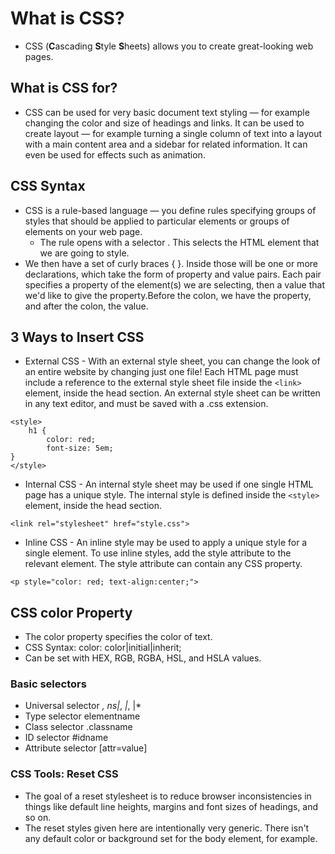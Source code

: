# What is CSS?
* CSS (**C**ascading **S**tyle **S**heets) allows you to create great-looking web pages.

## What is CSS for? 
* CSS can be used for very basic document text styling — for example changing the color and size of headings and links. It can be used to create layout — for example turning a single column of text into a layout with a main content area and a sidebar for related information. It can even be used for effects such as animation.

## CSS Syntax
* CSS is a rule-based language — you define rules specifying groups of styles that should be applied to particular elements or groups of elements on your web page.
    * The rule opens with a selector . This selects the HTML element that we are going to style.
* We then have a set of curly braces { }. Inside those will be one or more declarations, which take the form of property and value pairs. Each pair specifies a property of the element(s) we are selecting, then a value that we'd like to give the property.Before the colon, we have the property, and after the colon, the value.

## 3 Ways to Insert CSS
* External CSS - With an external style sheet, you can change the look of an entire website by changing just one file! Each HTML page must include a reference to the external style sheet file inside the `<link>` element, inside the head section. An external style sheet can be written in any text editor, and must be saved with a .css extension.
```
<style>
    h1 {
        color: red;
        font-size: 5em;
}
</style>
```

* Internal CSS - An internal style sheet may be used if one single HTML page has a unique style. The internal style is defined inside the `<style>` element, inside the head section.
```
<link rel="stylesheet" href="style.css">
```
* Inline CSS - An inline style may be used to apply a unique style for a single element. To use inline styles, add the style attribute to the relevant element. The style attribute can contain any CSS property.
```
<p style="color: red; text-align:center;">
```

## CSS color Property
* The color property specifies the color of text.
* CSS Syntax: color: color|initial|inherit;
* Can be set with HEX, RGB, RGBA, HSL, and HSLA values. 

### Basic selectors
* Universal selector *, ns|*, *|*, |*
* Type selector elementname
* Class selector .classname
* ID selector #idname
* Attribute selector [attr=value]

### CSS Tools: Reset CSS
* The goal of a reset stylesheet is to reduce browser inconsistencies in things like default line heights, margins and font sizes of headings, and so on. 
* The reset styles given here are intentionally very generic. There isn't any default color or background set for the body element, for example.